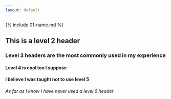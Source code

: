 ```yaml
---
layout: default
---
```


{% include 01-name.md %}

## This is a level 2 header

### Level 3 headers are the most commonly used in my experience

#### Level 4 is cool too I suppose

#### I believe I was taught not to use level 5

###### As far as I know I have never used a level 6 header
